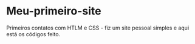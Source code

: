 # Meu-primeiro-site
Primeiros contatos com HTLM e CSS - fiz um site pessoal simples e aqui está os códigos feito.
